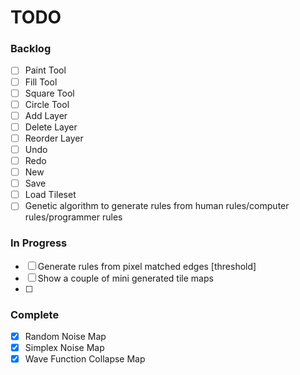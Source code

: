 # TODO

### Backlog
- [ ] Paint Tool
- [ ] Fill Tool
- [ ] Square Tool
- [ ] Circle Tool
- [ ] Add Layer
- [ ] Delete Layer
- [ ] Reorder Layer
- [ ] Undo
- [ ] Redo
- [ ] New
- [ ] Save
- [ ] Load Tileset
- [ ] Genetic algorithm to generate rules from human rules/computer rules/programmer rules

### In Progress
- [ ] Generate rules from pixel matched edges [threshold]
- [ ] Show a couple of mini generated tile maps
- [ ] 

### Complete
- [X] Random Noise Map
- [X] Simplex Noise Map
- [X] Wave Function Collapse Map
